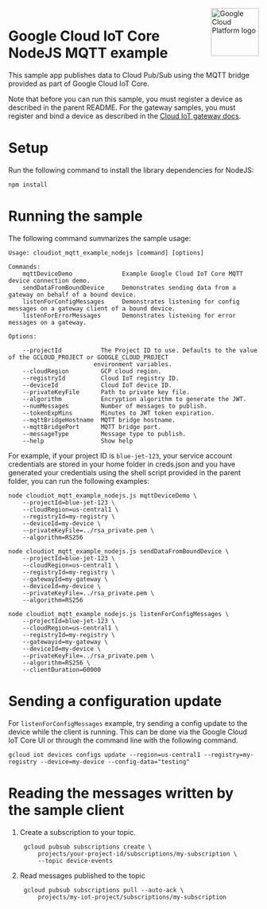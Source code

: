 <img src="https://avatars2.githubusercontent.com/u/2810941?v=3&s=96" alt="Google Cloud Platform logo" title="Google Cloud Platform" align="right" height="96" width="96"/>

# Google Cloud IoT Core NodeJS MQTT example

This sample app publishes data to Cloud Pub/Sub using the MQTT bridge provided
as part of Google Cloud IoT Core.

Note that before you can run this sample, you must register a device as
described in the parent README. For the gateway samples, you must register and bind
a device as described in the [Cloud IoT gateway docs](https://cloud.google.com/iot/docs/how-tos/gateways/#setup).

# Setup

Run the following command to install the library dependencies for NodeJS:

    npm install

# Running the sample

The following command summarizes the sample usage:

    Usage: cloudiot_mqtt_example_nodejs [command] [options]

    Commands:
        mqttDeviceDemo              Example Google Cloud IoT Core MQTT device connection demo.
        sendDataFromBoundDevice     Demonstrates sending data from a gateway on behalf of a bound device.
        listenForConfigMessages     Demonstrates listening for config messages on a gateway client of a bound device.
        listenForErrorMessages      Demonstrates listening for error messages on a gateway.

    Options:

        --projectId           The Project ID to use. Defaults to the value of the GCLOUD_PROJECT or GOOGLE_CLOUD_PROJECT
                            environment variables.
        --cloudRegion         GCP cloud region.
        --registryId          Cloud IoT registry ID.
        --deviceId            Cloud IoT device ID.
        --privateKeyFile      Path to private key file.
        --algorithm           Encryption algorithm to generate the JWT.
        --numMessages         Number of messages to publish.
        --tokenExpMins        Minutes to JWT token expiration.
        --mqttBridgeHostname  MQTT bridge hostname.
        --mqttBridgePort      MQTT bridge port.
        --messageType         Message type to publish.
        --help                Show help

For example, if your project ID is `blue-jet-123`, your service account
credentials are stored in your home folder in creds.json and you have generated
your credentials using the shell script provided in the parent folder, you can
run the following examples:

    node cloudiot_mqtt_example_nodejs.js mqttDeviceDemo \
        --projectId=blue-jet-123 \
        --cloudRegion=us-central1 \
        --registryId=my-registry \
        --deviceId=my-device \
        --privateKeyFile=../rsa_private.pem \
        --algorithm=RS256

    node cloudiot_mqtt_example_nodejs.js sendDataFromBoundDevice \
        --projectId=blue-jet-123 \
        --cloudRegion=us-central1 \
        --registryId=my-registry \
        --gatewayId=my-gateway \
        --deviceId=my-device \
        --privateKeyFile=../rsa_private.pem \
        --algorithm=RS256

    node cloudiot_mqtt_example_nodejs.js listenForConfigMessages \
        --projectId=blue-jet-123 \
        --cloudRegion=us-central1 \
        --registryId=my-registry \
        --gatewayid=my-gateway \
        --deviceId=my-device \
        --privateKeyFile=../rsa_private.pem \
        --algorithm=RS256 \
        --clientDuration=60000

# Sending a configuration update

For `listenForConfigMessages` example, try sending a config update to the device while the client is running. This can be done via the Google Cloud IoT Core UI or through the command line with the following command.

    gcloud iot devices configs update --region=us-central1 --registry=my-registry --device=my-device --config-data="testing"

# Reading the messages written by the sample client

1. Create a subscription to your topic.

        gcloud pubsub subscriptions create \
            projects/your-project-id/subscriptions/my-subscription \
            --topic device-events

2. Read messages published to the topic

        gcloud pubsub subscriptions pull --auto-ack \
            projects/my-iot-project/subscriptions/my-subscription

